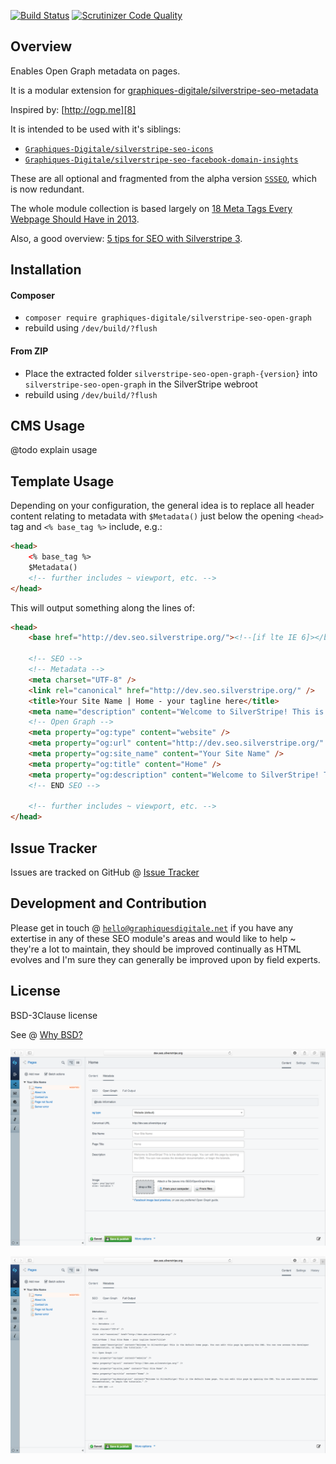 [![Build Status](https://travis-ci.org/Graphiques-Digitale/silverstripe-seo-open-graph.svg?branch=master)](https://travis-ci.org/Graphiques-Digitale/silverstripe-seo-open-graph) [![Scrutinizer Code Quality](https://scrutinizer-ci.com/g/Graphiques-Digitale/silverstripe-seo-open-graph/badges/quality-score.png?b=master)](https://scrutinizer-ci.com/g/Graphiques-Digitale/silverstripe-seo-open-graph/?branch=master)

## Overview ##

Enables Open Graph metadata on pages.

It is a modular extension for [graphiques-digitale/silverstripe-seo-metadata](https://github.com/Graphiques-Digitale/silverstripe-seo-metadata)

Inspired by: [http://ogp.me][8]

It is intended to be used with it's siblings:
* [`Graphiques-Digitale/silverstripe-seo-icons`](https://github.com/Graphiques-Digitale/silverstripe-seo-icons)
* [`Graphiques-Digitale/silverstripe-seo-facebook-domain-insights`](https://github.com/Graphiques-Digitale/silverstripe-seo-facebook-domain-insights)

These are all optional and fragmented from the alpha version [`SSSEO`](https://github.com/Graphiques-Digitale/SSSEO), which is now redundant.

The whole module collection is based largely on [18 Meta Tags Every Webpage Should Have in 2013][1].

Also, a good overview: [5 tips for SEO with Silverstripe 3][2].

## Installation ##

#### Composer ####

* `composer require graphiques-digitale/silverstripe-seo-open-graph`
* rebuild using `/dev/build/?flush`

#### From ZIP ####

* Place the extracted folder `silverstripe-seo-open-graph-{version}` into `silverstripe-seo-open-graph` in the SilverStripe webroot
* rebuild using `/dev/build/?flush`

## CMS Usage ##

@todo explain usage

## Template Usage ##

Depending on your configuration, the general idea is to replace all header content relating to metadata with `$Metadata()` just below the opening `<head>` tag and `<% base_tag %>` include, e.g.:

```html
<head>
    <% base_tag %>
    $Metadata()
    <!-- further includes ~ viewport, etc. -->
</head>
```

This will output something along the lines of:

```html
<head>
    <base href="http://dev.seo.silverstripe.org/"><!--[if lte IE 6]></base><![endif]-->

    <!-- SEO -->
    <!-- Metadata -->
    <meta charset="UTF-8" />
    <link rel="canonical" href="http://dev.seo.silverstripe.org/" />
    <title>Your Site Name | Home - your tagline here</title>
    <meta name="description" content="Welcome to SilverStripe! This is the default home page. You can edit this page by opening the CMS. You can now access the developer documentation, or begin the tutorials." />
    <!-- Open Graph -->
    <meta property="og:type" content="website" />
    <meta property="og:url" content="http://dev.seo.silverstripe.org/" />
    <meta property="og:site_name" content="Your Site Name" />
    <meta property="og:title" content="Home" />
    <meta property="og:description" content="Welcome to SilverStripe! This is the default home page. You can edit this page by opening the CMS. You can now access the developer documentation, or begin the tutorials." />
    <!-- END SEO -->

    <!-- further includes ~ viewport, etc. -->
</head>
```

## Issue Tracker ##

Issues are tracked on GitHub @ [Issue Tracker](https://github.com/Graphiques-Digitale/silverstripe-seo-open-graph/issues)

## Development and Contribution ##

Please get in touch @ [`hello@graphiquesdigitale.net`](mailto:hello@graphiquesdigitale.net) if you have any extertise in any of these SEO module's areas and would like to help ~ they're a lot to maintain, they should be improved continually as HTML evolves and I'm sure they can generally be improved upon by field experts.

## License ##

BSD-3Clause license

See @ [Why BSD?][12]


![Screenshot](screenshot-1.png)

![Screenshot](screenshot-2.png)


[1]: https://www.iacquire.com/blog/18-meta-tags-every-webpage-should-have-in-2013
[2]: http://www.silverstripe.org/blog/5-tips-for-seo-with-silverstripe-3-/
[3]: http://moz.com/learn/seo/title-tag
[4]: https://github.com/audreyr/favicon-cheat-sheet
[5]: http://www.jonathantneal.com/blog/understand-the-favicon/
[6]: http://blogs.msdn.com/b/ie/archive/2012/06/08/high-quality-visuals-for-pinned-sites-in-windows-8.aspx
[7]: https://developers.facebook.com/docs/platforminsights/domains
[8]: http://ogp.me
[9]: https://dev.twitter.com/cards/overview
[10]: https://developers.google.com/+/web/snippet/
[11]: https://mathiasbynens.be/notes/touch-icons
[12]: https://www.silverstripe.org/blog/why-bsd/
